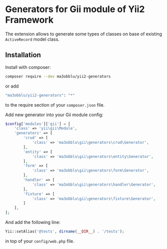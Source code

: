 # Generators for Gii module of Yii2 Framework

The extension allows to generate some types of classes on base of existing `ActiveRecord` model class. 

## Installation

Install with composer:

```bash
composer require --dev ma3obblu/yii2-generators
```

or add

```bash
"ma3obblu/yii2-generators": "*"
```

to the require section of your `composer.json` file.

Add new generator into your Gii module config:

```php
$config['modules']['gii'] = [
    'class' => 'yii\gii\Module',
    'generators' => [
        'crud' => [
            'class' => 'ma3obblu\gii\generators\crud\Generator',
        ],
        'entity' => [
            'class' => 'ma3obblu\gii\generators\entity\Generator',
        ],
        'form' => [
            'class' => 'ma3obblu\gii\generators\form\Generator',
        ],
        'handler' => [
            'class' => 'ma3obblu\gii\generators\handler\Generator',
        ],
        'fixture' => [
            'class' => 'ma3obblu\gii\generators\fixture\Generator',
        ]
    ],
];
```

And add the following line:

```php
Yii::setAlias('@tests', dirname(__DIR__) . '/tests');
```

in top of your `config/web.php` file.
